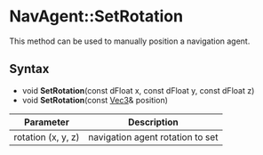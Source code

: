 # NavAgent::SetRotation

This method can be used to manually position a navigation agent.

## Syntax

- void **SetRotation**(const dFloat x, const dFloat y, const dFloat z)
- void **SetRotation**(const [Vec3](Vec3.md)& position)

| Parameter | Description |
|---|---|
| rotation (x, y, z) | navigation agent rotation to set |
